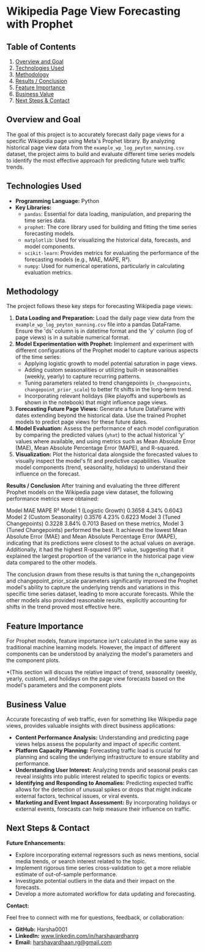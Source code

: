 # Wikipedia Page View Forecasting with Prophet

## Table of Contents

1.  [Overview and Goal](#overview-and-goal)
2.  [Technologies Used](#technologies-used)
3.  [Methodology](#methodology)
4.  [Results / Conclusion](#results--conclusion)
5.  [Feature Importance](#feature-importance)
6.  [Business Value](#business-value)
7.  [Next Steps & Contact](#next-steps--contact)

## Overview and Goal

The goal of this project is to accurately forecast daily page views for a specific Wikipedia page using Meta's Prophet library. By analyzing historical page view data from the `example_wp_log_peyton_manning.csv` dataset, the project aims to build and evaluate different time series models to identify the most effective approach for predicting future web traffic trends.

## Technologies Used

*   **Programming Language:** Python
*   **Key Libraries:**
    *   `pandas`: Essential for data loading, manipulation, and preparing the time series data.
    *   `prophet`: The core library used for building and fitting the time series forecasting models.
    *   `matplotlib`: Used for visualizing the historical data, forecasts, and model components.
    *   `scikit-learn`: Provides metrics for evaluating the performance of the forecasting models (e.g., MAE, MAPE, R²).
    *   `numpy`: Used for numerical operations, particularly in calculating evaluation metrics.

## Methodology

The project follows these key steps for forecasting Wikipedia page views:

1.  **Data Loading and Preparation:** Load the daily page view data from the `example_wp_log_peyton_manning.csv` file into a pandas DataFrame. Ensure the 'ds' column is in datetime format and the 'y' column (log of page views) is in a suitable numerical format.
2.  **Model Experimentation with Prophet:** Implement and experiment with different configurations of the Prophet model to capture various aspects of the time series:
    *   Applying logistic growth to model potential saturation in page views.
    *   Adding custom seasonalities or utilizing built-in seasonalities (weekly, yearly) to capture recurring patterns.
    *   Tuning parameters related to trend changepoints (`n_changepoints`, `changepoint_prior_scale`) to better fit shifts in the long-term trend.
    *   Incorporating relevant holidays (like playoffs and superbowls as shown in the notebook) that might influence page views.
3.  **Forecasting Future Page Views:** Generate a future DataFrame with dates extending beyond the historical data. Use the trained Prophet models to predict page views for these future dates.
4.  **Model Evaluation:** Assess the performance of each model configuration by comparing the predicted values (`yhat`) to the actual historical 'y' values where available, and using metrics such as Mean Absolute Error (MAE), Mean Absolute Percentage Error (MAPE), and R-squared.
5.  **Visualization:** Plot the historical data alongside the forecasted values to visually inspect the model's fit and predictive capabilities. Visualize model components (trend, seasonality, holidays) to understand their influence on the forecast.

**Results / Conclusion**
After training and evaluating the three different Prophet models on the Wikipedia page view dataset, the following performance metrics were obtained:

Model	MAE	MAPE	R²
Model 1 (Logistic Growth)	0.3658	4.34%	0.6043
Model 2 (Custom Seasonality)	0.3576	4.23%	0.6223
Model 3 (Tuned Changepoints)	0.3228	3.84%	0.7013
Based on these metrics, Model 3 (Tuned Changepoints) performed the best. It achieved the lowest Mean Absolute Error (MAE) and Mean Absolute Percentage Error (MAPE), indicating that its predictions were closest to the actual values on average. Additionally, it had the highest R-squared (R²) value, suggesting that it explained the largest proportion of the variance in the historical page view data compared to the other models.

The conclusion drawn from these results is that tuning the n_changepoints and changepoint_prior_scale parameters significantly improved the Prophet model's ability to capture the underlying trends and variations in this specific time series dataset, leading to more accurate forecasts. While the other models also provided reasonable results, explicitly accounting for shifts in the trend proved most effective here.
## Feature Importance

For Prophet models, feature importance isn't calculated in the same way as traditional machine learning models. However, the impact of different components can be understood by analyzing the model's parameters and the component plots.

*(This section will discuss the relative impact of trend, seasonality (weekly, yearly, custom), and holidays on the page view forecasts based on the model's parameters and the component plots
## Business Value

Accurate forecasting of web traffic, even for something like Wikipedia page views, provides valuable insights with direct business applications:

*   **Content Performance Analysis:** Understanding and predicting page views helps assess the popularity and impact of specific content.
*   **Platform Capacity Planning:** Forecasting traffic load is crucial for planning and scaling the underlying infrastructure to ensure stability and performance.
*   **Understanding User Interest:** Analyzing trends and seasonal peaks can reveal insights into public interest related to specific topics or events.
*   **Identifying and Responding to Anomalies:** Predicting expected traffic allows for the detection of unusual spikes or drops that might indicate external factors, technical issues, or viral events.
*   **Marketing and Event Impact Assessment:** By incorporating holidays or external events, forecasts can help measure their influence on traffic.

## Next Steps & Contact

**Future Enhancements:**

*   Explore incorporating external regressors such as news mentions, social media trends, or search interest related to the topic.
*   Implement rigorous time series cross-validation to get a more reliable estimate of out-of-sample performance.
*   Investigate potential outliers in the data and their impact on the forecasts.
*   Develop a more automated workflow for data updating and forecasting.

**Contact:**

Feel free to connect with me for questions, feedback, or collaboration:

*   **GitHub:** Harsha0001
*   **LinkedIn:** www.linkedin.com/in/harshavardhanrg
*   **Email:** harshavardhaan.rg@gmail.com
